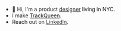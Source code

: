 - 👋 Hi, I'm a product [designer](https://johnnyc.xyz/design/) living in NYC.
- I make [TrackQueen](https://trackqueen.app/).
- Reach out on [LinkedIn](https://www.linkedin.com/in/johncanelis/).
